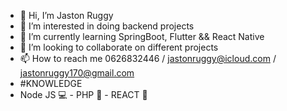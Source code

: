 - 👋 Hi, I’m Jaston Ruggy
- 👀 I’m interested in doing backend projects
- 🌱 I’m currently learning SpringBoot, Flutter && React Native
- 💞️ I’m looking to collaborate on different projects
- 📫 How to reach me 0626832446 / jastonruggy@icloud.com / jastonruggy170@gmail.com
- #KNOWLEDGE
- Node JS 💻 - PHP 🐘 - REACT 💮

<!---
JRuggy/JRuggy is a ✨ special ✨ repository because its `README.md` (this file) appears on your GitHub profile.
You can click the Preview link to take a look at your changes.
--->
